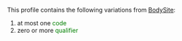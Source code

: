 This profile contains the following variations from [BodySite](http://hl7.org/fhir/STU3/BodySite.html):

1. at most one <span style='color:green'> code </span> 
1. zero or more <span style='color:green'> qualifier </span> 